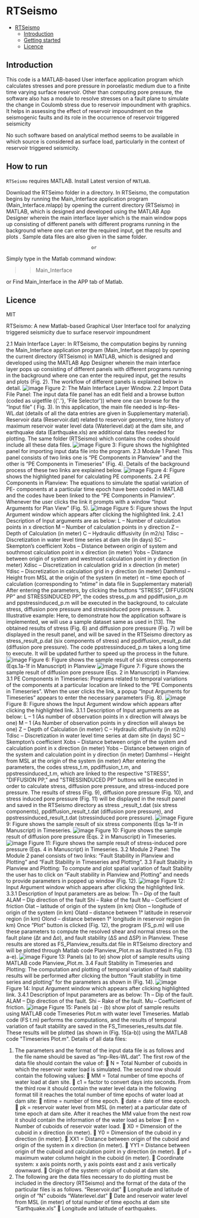 # RTSeismo
- [RTSeismo](#RTSeismo)
  - [Introduction](#introduction)
  - [Getting started](#getting-started)
  - [Licence](#licence)


## Introduction

This code is a MATLAB-based User interface application program which 
calculates stresses and pore pressure in poroelastic medium due to 
a finite time varying surface reservoir. Other than computing pore pressure, 
the software also has a module to resolve stresses on a fault plane to 
simulate the change in Coulomb stress due to reservoir impoundment with graphics. It 
helps in assessing the effect of reservoir impoundment on the seismogenic 
faults and its role in the occurrence of reservoir triggered seismicity

No such software based on analytical method seems to be available in 
which source is considered as surface load, particularly in the context 
of reservoir triggered seismicity.


## How to run

`RTSeismo` requires MATLAB. Install Latest version of `MATLAB`. 


Download the RTSeimo folder in a directory. In RTSeismo, the computation begins by running the Main_Interface application program (Main_Interface.mlapp) by opening the current directory (RTSeismo) in MATLAB, which is designed and developed using the MATLAB App Designer wherein the main interface layer which is the main window pops up consisting of different panels with different programs running in the background where one can enter the required input, get the results and plots . Sample data files are also given in the same folder.

									or

Simply type in the Matlab command window:
>> Main_Interface <Enter>

or Find Main_Interface in the APP tab of Matlab.


## Licence

MIT

RTSeismo: A new Matlab-based Graphical User Interface tool for analyzing triggered seismicity due to surface reservoir impoundment

2.1 Main Interface Layer:
In RTSeismo, the computation begins by running the Main_Interface application program (Main_Interface.mlapp) by opening the current directory (RTSeismo) in MATLAB, which is designed and developed using the MATLAB App Designer wherein the main interface layer pops up consisting of different panels with different programs running in the background where one can enter the required input, get the results and plots (Fig. 2). The workflow of different panels is explained below in detail.
![image](https://github.com/Kalpna-Gahalaut/RTSeismo/assets/139765781/8098450f-00fc-45f4-80f6-ef288e057d33)
                          Figure 2: The Main Interface Layer Window.
2.2 Import Data File Panel: 
The input data file panel has an edit field and a browse button (coded as uigetfile ({'*.*'}, 'File Selector')) where one can browse for the “Input file” ( Fig. 3). In this application, the main file needed is Inp-Res-WL.dat (details of all the data entries are given in Supplementary material). Reservoir data (Reservoir.dat) related to reservoir geometry, time history of maximum reservoir water level data (Waterlevel.dat) at the dam site, and earthquake data (Earthquake.xls) are additional data files needed for plotting. The same folder (RTSeismo) which contains the codes should include all these data files.
![image](https://github.com/Kalpna-Gahalaut/RTSeismo/assets/139765781/9568262c-71aa-4f22-b156-c3ce129fd587)
          Figure 3: Figure shows the highlighted panel for importing input data file into the program.
2.3 Module 1 Panel: 
This panel consists of two links one is “PE Components in Planview” and the other is “PE Components in Timeseries” (Fig. 4). Details of the background process of these two links are explained below.
![image](https://github.com/Kalpna-Gahalaut/RTSeismo/assets/139765781/9a698c2d-e1c8-410b-8075-b48f191c29b4)
              Figure 4: Figure shows the highlighted panel for calculating PE components.
2.4 PE Components in Planview: 
The equations to simulate the spatial variation of PE- components at a particular time epoch have been coded in MATLAB and the codes have been linked to the “PE Components in Planview”. Whenever the user clicks the link it prompts with a window “Input Arguments for Plan View” (Fig. 5).
![image](https://github.com/Kalpna-Gahalaut/RTSeismo/assets/139765781/9d685acd-fd4f-48cc-a272-f181947ab28b)
          Figure 5: Figure shows the Input Argument window which appears after clicking the highlighted link.
2.4.1 Description of Input arguments are as below:
L – Number of calculation points in x direction 
M – Number of calculation points in y direction
Z – Depth of Calculation (in meter) 
C – Hydraulic diffusivity (in m2/s)
Tdisc – Discretization in water level time series at dam site (in days)
SC – Skempton’s coefficient
Xobs – Distance between origin of system and southmost calculation point in x direction (in meter) 
Yobs – Distance between origin of system and westmost calculation point in y direction (in meter) 
Xdisc – Discretization in calculation grid in x direction (in meter) 
Ydisc – Discretization in calculation grid in y direction (in meter) 
Damhmsl – Height from MSL at the origin of the system (in meter)
 nt – time epoch of calculation (corresponding to “ntime” in data file in Supplementary material) 
After entering the parameters, by clicking the buttons “STRESS”, DIFFUSION PP” and STRESSINDUCED PP”, the codes stress_p.m and ppdiffusion_p.m and ppstressinduced_p.m will be executed in the background, to calculate stress, diffusion pore pressure and stressinduced pore pressure.
3. Illustrative example:
Here, to demonstrate how the application software is implemented, we will use a sample dataset same as used in [13]. The obtained results of stress (Fig. 6) and diffusion pore pressure (Fig. 7) will be displayed in the result panel, and will be saved in the RTSeismo directory as stress_result_p.dat (six components of stress) and ppdiffusion_result_p.dat (diffusion pore pressure).
The code ppstressinduced_p.m takes a long time to execute. It will be updated further to speed up the process in the future.
![image](https://github.com/Kalpna-Gahalaut/RTSeismo/assets/139765781/1a0182e1-3994-4360-97a9-980b00cf9afe)
       Figure 6: Figure shows the sample result of six stress components (Eqs.1a-1f in Manuscript) in Planview
![image](https://github.com/Kalpna-Gahalaut/RTSeismo/assets/139765781/391a340f-8b64-4ae9-808e-c20d4b257554)
    Figure 7: Figure shows the sample result of diffusion pore pressure (Eqs. 2 in Manuscript) in Planview.
3.1 PE Components in Timeseries:
Programs related to temporal variations of the components at a particular location are linked to the “PE Components in Timeseries”. When the user clicks the link, a popup “Input Arguments for Timeseries” appears to enter the necessary parameters (Fig. 8).
![image](https://github.com/Kalpna-Gahalaut/RTSeismo/assets/139765781/f2298a84-1b59-45c0-85c4-4f09560af883)
     Figure 8: Figure shows the Input Argument window which appears after clicking the highlighted link.
3.1.1 Description of Input arguments are as below:
L – 1 (As number of observation points in x direction will always be one) 
M – 1 (As Number of observation points in y direction will always be one)
Z – Depth of Calculation (in meter)
C – Hydraulic diffusivity (in m2/s)
Tdisc – Discretization in water level time series at dam site (in days)
SC – Skempton’s coefficient
Xobs – Distance between origin of the system and calculation point in x direction (in meter)
Yobs – Distance between origin of the system and calculation point in y direction (in meter)
Damhmsl – Height from MSL at the origin of the system (in meter)
After entering the parameters, the codes stress_t.m, ppdiffusion_t.m, and ppstressinduced_t.m, which are linked to the respective "STRESS", "DIFFUSION PP," and "STRESSINDUCED PP" buttons will be executed in order to calculate stress, diffusion pore pressure, and stress-induced pore pressure. The results of stress (Fig. 9), diffusion pore pressure (Fig. 10), and stress induced pore pressure (Fig. 11) will be displayed in the result panel and saved in the RTSeismo directory as stress _result_t.dat (six stress components), ppdiffusion_result_t.dat (diffusion pore pressure), and ppstressinduced_result_t.dat (stressinduced pore pressure).
![image](https://github.com/Kalpna-Gahalaut/RTSeismo/assets/139765781/a220f8d8-e78d-46d6-b2ec-54bf91485a43)
     Figure 9: Figure shows the sample result of six stress components (Eqs 1a-1f in Manuscript) in Timeseries.
![image](https://github.com/Kalpna-Gahalaut/RTSeismo/assets/139765781/462097cc-2f23-475d-a3b2-248afa79a482)
     Figure 10: Figure shows the sample result of diffusion pore pressure (Eqs. 2 in Manuscript) in Timeseries.
![image](https://github.com/Kalpna-Gahalaut/RTSeismo/assets/139765781/36ef2d51-d80b-4412-9c87-3375584899f7)
    Figure 11: Figure shows the sample result of stress-induced pore pressure (Eqs. 4 in Manuscript) in Timeseries.
3.2 Module 2 Panel:
The Module 2 panel consists of two links: “Fault Stability in Planview and Plotting” and “Fault Stability in Timeseries and Plotting”.
3.3 Fault Stability in Planview and Plotting: 
To compute and plot spatial variation of fault Stability the user has to click on “Fault stability in Planview and Plotting” and needs to provide parameters in popped up window (Fig. 12). 
![image](https://github.com/Kalpna-Gahalaut/RTSeismo/assets/139765781/3481ce12-45f2-41b8-8c6b-63acbf785a7b)
   Figure 12:  Input Argument window which appears after clicking the highlighted link.
3.3.1 Description of Input parameters are as below:
Th – Dip of the fault
ALAM – Dip direction of the fault
Shi – Rake of the fault
Mu – Coefficient of friction
Olat – latitude of origin of the system (in km)
Olon – longitude of origin of the system (in km)
Olatd – distance between 1° latitude in reservoir region (in km)
Olond – distance between 1° longitude in reservoir region (in km)
Once “Plot” button is clicked (Fig. 12), the program (FS_p.m) will use these parameters to compute the resolved shear and normal stress on the fault plane (Δτ and Δσ), and fault stability (ΔS and ΔSP) in Planview. These results are stored as FS_Planview_results.dat file in RTSeismo directory and will be plotted through Matlab code Planview_Plot.m as illustrated in Fig. (13 a-e).
![image](https://github.com/Kalpna-Gahalaut/RTSeismo/assets/139765781/44601efd-7bb7-4317-8cf5-6f805f6300fa)
        Figure 13: Panels (a) to (e) show plot of sample results using MATLAB code Planview_Plot.m.
3.4 Fault Stability in Timeseries and Plotting:
The computation and plotting of temporal variation of fault stability results will be performed after clicking the button “Fault stability in time series and plotting” for the parameters as shown in (Fig. 14). 
![image](https://github.com/Kalpna-Gahalaut/RTSeismo/assets/139765781/2ddcdaa6-1402-42c3-897e-4b1f9e3ed500)
        Figure 14: Input Argument window which appears after clicking highlighted link.
3.4.1 Description of Input parameters are as below:
Th – Dip of the fault.
ALAM – Dip direction of the fault.
Shi – Rake of the fault.
Mu – Coefficient of friction.
![image](https://github.com/Kalpna-Gahalaut/RTSeismo/assets/139765781/5dbefc20-bc19-4a9b-b065-4d04819021dd)
      Figure 15: Panels (a) - (b) show plot of sample results using MATLAB code Timeseries Plot.m with water level Timeseries.
Matlab code (FS t.m) performs the computations, and the results of temporal variation of fault stability are saved in the FS_Timeseries_results.dat file. These results will be plotted (as shown in (Fig. 15(a-b)) using the MATLAB code "Timeseries Plot.m".
Details of all data files:
1. The parameters and the format of the input data file is as follows and the file name should be saved as “Inp-Res-WL.dat”.
  The first row of the data file should contain the value of:
	 N = Total Number of cuboids in which the reservoir water load is simulated.
  The second row should contain the following values:
	MM = Total number of time epochs of water load at dam site.
	c1 = factor to convert days into seconds.
From the third row it should contain the water level data in the following format till it reaches the total number of time epochs of water load at dam site:
	ntime = number of time epoch.
	date = date of time epoch.
	pk = reservoir water level from MSL (in meter) at a particular date of time epoch at dam site.
After it reaches the MM value from the next row it should contain the information of the water load as below:
	nn = Number of cuboids of reservoir water load.
	X0 = Dimension of the cuboid in x direction (in meter).
	Y0 = Dimension of the cuboid in y direction (in meter).
	XX1 = Distance between origin of the cuboid and origin of the system in x direction (in meter).
	YY1 = Distance between origin of the cuboid and calculation point in y direction (in meter). 
	pf = maximum water column height in the cuboid (in meter).
	Coordinate system:  x axis points north, y axis points east and z axis vertically downward.
	Origin of the system: origin of cuboid at dam site.
2. The following are the data files necessary to do plotting must be included in the directory (RTSeismo) and the format of the data of the particular files is as follows.
     “Reservoir.dat”
          	Longitude and latitude of origin of “N” cuboids
      “Waterlevel.dat”
          	Date and reservoir water level from MSL (in meter) of total number of time epochs at dam site
      “Earthquake.xls”
          	Longitude and latitude of earthquakes.

        
